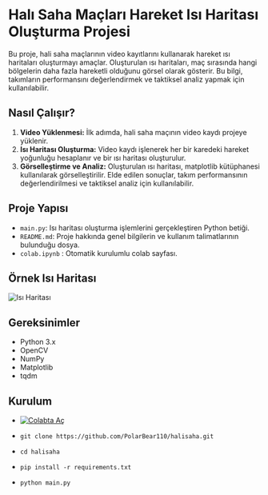 # Halı Saha Maçları Hareket Isı Haritası Oluşturma Projesi

Bu proje, hali saha maçlarının video kayıtlarını kullanarak hareket ısı haritaları oluşturmayı amaçlar. Oluşturulan ısı haritaları, maç sırasında hangi bölgelerin daha fazla hareketli olduğunu görsel olarak gösterir. Bu bilgi, takımların performansını değerlendirmek ve taktiksel analiz yapmak için kullanılabilir.

## Nasıl Çalışır?

1. **Video Yüklenmesi:** İlk adımda, hali saha maçının video kaydı projeye yüklenir.
2. **Isı Haritası Oluşturma:** Video kaydı işlenerek her bir karedeki hareket yoğunluğu hesaplanır ve bir ısı haritası oluşturulur.
3. **Görselleştirme ve Analiz:** Oluşturulan ısı haritası, matplotlib kütüphanesi kullanılarak görselleştirilir. Elde edilen sonuçlar, takım performansının değerlendirilmesi ve taktiksel analiz için kullanılabilir.

## Proje Yapısı


- `main.py`: Isı haritası oluşturma işlemlerini gerçekleştiren Python betiği.
- `README.md`: Proje hakkında genel bilgilerin ve kullanım talimatlarının bulunduğu dosya.
- `colab.ipynb` : Otomatik kurulumlu colab sayfası.
## Örnek Isı Haritası
![Isı Haritası](https://github.com/PolarBear110/halisaha/blob/main/%C4%B1ns_map.png)
## Gereksinimler

- Python 3.x
- OpenCV
- NumPy
- Matplotlib
- tqdm

## Kurulum
- [![Colabta Aç](https://colab.research.google.com/assets/colab-badge.svg)](https://colab.research.google.com/github/PolarBear110/halisaha/blob/main/colab.ipynb)

- ```git clone https://github.com/PolarBear110/halisaha.git```
  
- ```cd halisaha```

- ```pip install -r requirements.txt```

- ```python main.py```

